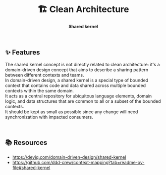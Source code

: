 <br>
<div align="center">
    <h1>🏗️ Clean Architecture</h1>
    <strong>Shared kernel</strong>
</div>
<br>
<br>

## ✨ Features

The shared kernel concept is not directly related to clean architecture: it's a domain-driven design concept that aims to describe a sharing pattern between different contexts and teams.  
In domain-driven design, a shared kernel is a special type of bounded context that contains code and data shared across multiple bounded contexts within the same domain.  
It acts as a central repository for ubiquitous language elements, domain logic, and data structures that are common to all or a subset of the bounded contexts.  
It should be kept as small as possible since any change will need synchronization with impacted consumers.

<br>

## 📚 Resources

- https://deviq.com/domain-driven-design/shared-kernel
- https://github.com/ddd-crew/context-mapping?tab=readme-ov-file#shared-kernel

<br>
